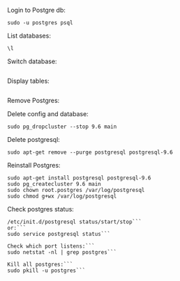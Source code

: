 Login to Postgre db:
```
sudo -u postgres psql
```
List databases:
```
\l
```
Switch database:
```\c
```
Display tables:
```\dt
```

Remove Postgres:

Delete config and database:

```sudo pg_dropcluster --stop 9.6 main```

Delete postgresql:

```sudo apt-get remove --purge postgresql postgresql-9.6```

Reinstall Postgres:
```
sudo apt-get install postgresql postgresql-9.6
sudo pg_createcluster 9.6 main
sudo chown root.postgres /var/log/postgresql
sudo chmod g+wx /var/log/postgresql
```

Check postgres status:
```
/etc/init.d/postgresql status/start/stop```
or:```
sudo service postgresql status```

Check which port listens:```
sudo netstat -nl | grep postgres```

Kill all postgres:```
sudo pkill -u postgres```





